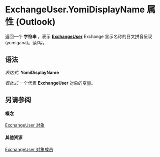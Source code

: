
# ExchangeUser.YomiDisplayName 属性 (Outlook)

返回一个 **字符串** ，表示 **[ExchangeUser](6ec117d1-7fdb-aa36-b567-1242f8238df0.md)** Exchange 显示名称的日文拼音呈现 (yomigana)。读/写。


## 语法

 _表达式_. **YomiDisplayName**

 _表达式_ 一个代表 **ExchangeUser** 对象的变量。


## 另请参阅


#### 概念


[ExchangeUser 对象](6ec117d1-7fdb-aa36-b567-1242f8238df0.md)
#### 其他资源


[ExchangeUser 对象成员](b9489e9d-0b8e-1c8d-d5df-8def4b1ee5e8.md)